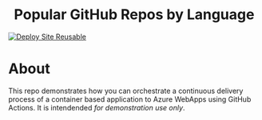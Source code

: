 <h1 align=center>Popular GitHub Repos by Language</h1>

[![Deploy Site Reusable](https://github.com/pied-piper-inc/popular-repos-web-app/actions/workflows/deploy-with-reuse.yml/badge.svg?event=push)](https://github.com/pied-piper-inc/popular-repos-web-app/actions/workflows/deploy-with-reuse.yml)


# About
This repo demonstrates how you can orchestrate a continuous delivery process of a container based application to Azure WebApps using GitHub Actions.  It is intendended _for demonstration use only_.
 
